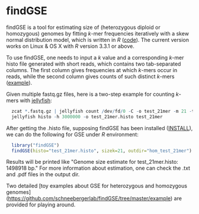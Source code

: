 # findGSE
findGSE is a tool for estimating size of (heterozygous diploid or homozygous) genomes by fitting *k*-mer frequencies iteratively with a skew normal distribution model, which is written in *R* ([code](https://github.com/schneebergerlab/findGSE/blob/master/R/findGSE_v1.94.R)). The current version works on Linux & OS X with *R* version 3.3.1 or above.

To use findGSE, one needs to input a *k* value and a corresponding *k*-mer histo file generated with short reads, which contains two tab-separated columns. The first column gives frequencies at which *k*-mers occur in reads, while the second column gives counts of such distinct *k*-mers ([example](https://github.com/schneebergerlab/findGSE/blob/master/example/homozygous/test_21mer.histo)).

Given multiple fastq.gz files, here is a two-step example for counting *k*-mers with [jellyfish](http://www.cbcb.umd.edu/software/jellyfish/):

```R
  zcat *.fastq.gz | jellyfish count /dev/fd/0 -C -o test_21mer -m 21 -t 1 -s 5G
  jellyfish histo -h 3000000 -o test_21mer.histo test_21mer
```

After getting the .histo file, supposing findGSE has been installed ([INSTALL](https://github.com/schneebergerlab/findGSE/blob/master/INSTALL)), we can do the following for GSE under *R* environment:

```R
  library("findGSE")
  findGSE(histo="test_21mer.histo", sizek=21, outdir="hom_test_21mer")
```

Results will be printed like "Genome size estimate for test_21mer.histo: 1498918 bp." 
For more information about estimation, one can check the .txt and .pdf files in the output dir.

Two detailed [toy examples about GSE for heterozygous and homozygous genomes] (https://github.com/schneebergerlab/findGSE/tree/master/example) are provided for playing around.
